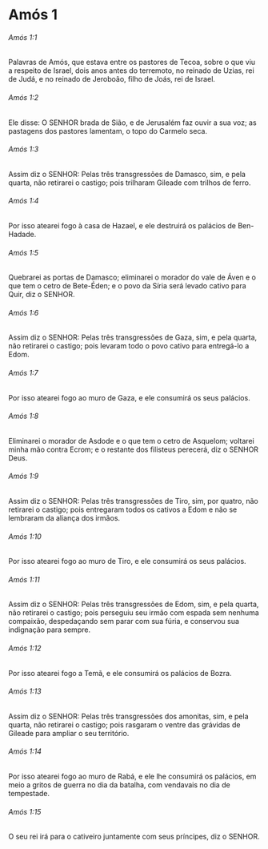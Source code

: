 # Amós 1

###### Amós 1:1

Palavras de Amós, que estava entre os pastores de Tecoa, sobre o que viu a respeito de Israel, dois anos antes do terremoto, no reinado de Uzias, rei de Judá, e no reinado de Jeroboão, filho de Joás, rei de Israel.

###### Amós 1:2

Ele disse: O SENHOR brada de Sião, e de Jerusalém faz ouvir a sua voz; as pastagens dos pastores lamentam, o topo do Carmelo seca.

###### Amós 1:3

Assim diz o SENHOR: Pelas três transgressões de Damasco, sim, e pela quarta, não retirarei o castigo; pois trilharam Gileade com trilhos de ferro.

###### Amós 1:4

Por isso atearei fogo à casa de Hazael, e ele destruirá os palácios de Ben-Hadade.

###### Amós 1:5

Quebrarei as portas de Damasco; eliminarei o morador do vale de Áven e o que tem o cetro de Bete-Éden; e o povo da Síria será levado cativo para Quir, diz o SENHOR.

###### Amós 1:6

Assim diz o SENHOR: Pelas três transgressões de Gaza, sim, e pela quarta, não retirarei o castigo; pois levaram todo o povo cativo para entregá-lo a Edom.

###### Amós 1:7

Por isso atearei fogo ao muro de Gaza, e ele consumirá os seus palácios.

###### Amós 1:8

Eliminarei o morador de Asdode e o que tem o cetro de Asquelom; voltarei minha mão contra Ecrom; e o restante dos filisteus perecerá, diz o SENHOR Deus.

###### Amós 1:9

Assim diz o SENHOR: Pelas três transgressões de Tiro, sim, por quatro, não retirarei o castigo; pois entregaram todos os cativos a Edom e não se lembraram da aliança dos irmãos.

###### Amós 1:10

Por isso atearei fogo ao muro de Tiro, e ele consumirá os seus palácios.

###### Amós 1:11

Assim diz o SENHOR: Pelas três transgressões de Edom, sim, e pela quarta, não retirarei o castigo; pois perseguiu seu irmão com espada sem nenhuma compaixão, despedaçando sem parar com sua fúria, e conservou sua indignação para sempre.

###### Amós 1:12

Por isso atearei fogo a Temã, e ele consumirá os palácios de Bozra.

###### Amós 1:13

Assim diz o SENHOR: Pelas três transgressões dos amonitas, sim, e pela quarta, não retirarei o castigo; pois rasgaram o ventre das grávidas de Gileade para ampliar o seu território.

###### Amós 1:14

Por isso atearei fogo ao muro de Rabá, e ele lhe consumirá os palácios, em meio a gritos de guerra no dia da batalha, com vendavais no dia de tempestade.

###### Amós 1:15

O seu rei irá para o cativeiro juntamente com seus príncipes, diz o SENHOR.

